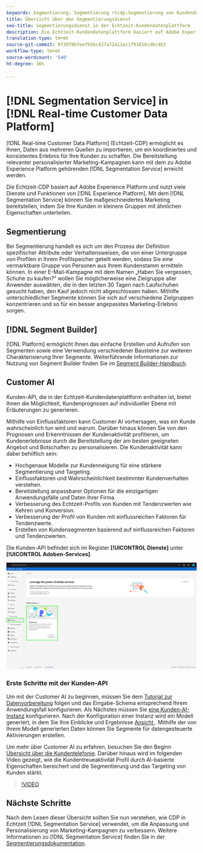 ```yaml
---
keywords: Segmentierung; Segmentierung rtcdp;Segmentierung von Kundendatenplattformen in Echtzeit
title: Übersicht über den Segmentierungsdienst
seo-title: Segmentierungsdienst in der Echtzeit-Kundendatenplattform
description: Die Echtzeit-Kundendatenplattform basiert auf Adobe Experience Platform und nutzt viele Dienste und Funktionen von Experience Platform. Mit dem Segmentierungsdienst können Sie für ein maßgeschneidertes Marketing sorgen, indem Sie Ihre Kunden in kleinere Gruppen mit ähnlichen Eigenschaften aufteilen.
translation-type: tm+mt
source-git-commit: 9f20f8bfeefb5bc427a72a11ac1f01816cdbc4b2
workflow-type: tm+mt
source-wordcount: '540'
ht-degree: 36%

---
```



# [!DNL Segmentation Service] in [!DNL Real-time Customer Data Platform]

[!DNL Real-time Customer Data Platform] (Echtzeit-CDP) ermöglicht es Ihnen, Daten aus mehreren Quellen zu importieren, um ein koordiniertes und konsistentes Erlebnis für Ihre Kunden zu schaffen. Die Bereitstellung relevanter personalisierter Marketing-Kampagnen kann mit dem zu Adobe Experience Platform gehörenden [!DNL Segmentation Service] erreicht werden.

Die Echtzeit-CDP basiert auf Adobe Experience Platform und nutzt viele Dienste und Funktionen von [!DNL Experience Platform]. Mit dem [!DNL Segmentation Service] können Sie maßgeschneidertes Marketing bereitstellen, indem Sie Ihre Kunden in kleinere Gruppen mit ähnlichen Eigenschaften unterteilen.

## Segmentierung

Bei Segmentierung handelt es sich um den Prozess der Definition spezifischer Attribute oder Verhaltensweisen, die von einer Untergruppe von Profilen in Ihrem Profilspeicher geteilt werden, sodass Sie eine vermarktbare Gruppe von Personen aus Ihrem Kundenstamm ermitteln können. In einer E-Mail-Kampagne mit dem Namen „Haben Sie vergessen, Schuhe zu kaufen?“ wollen Sie möglicherweise eine Zielgruppe aller Anwender auswählen, die in den letzten 30 Tagen nach Laufschuhen gesucht haben, den Kauf jedoch nicht abgeschlossen haben. Mithilfe unterschiedlicher Segmente können Sie sich auf verschiedene Zielgruppen konzentrieren und so für ein besser angepasstes Marketing-Erlebnis sorgen.

## [!DNL Segment Builder]

[!DNL Platform] ermöglicht Ihnen das einfache Erstellen und Aufrufen von Segmenten sowie eine Verwendung verschiedener Bausteine zur weiteren Charakterisierung Ihrer Segmente. Weiterführende Informationen zur Nutzung von Segment Builder finden Sie im [Segment Builder-Handbuch](./segment-builder-guide.md).

## Customer AI

Kunden-API, die in der Echtzeit-Kundendatenplattform enthalten ist, bietet Ihnen die Möglichkeit, Kundenprognosen auf individueller Ebene mit Erläuterungen zu generieren.

Mithilfe von Einflussfaktoren kann Customer AI vorhersagen, was ein Kunde wahrscheinlich tun wird und warum. Darüber hinaus können Sie von den Prognosen und Erkenntnissen der Kundenaktivität profitieren, um Kundenerlebnisse durch die Bereitstellung der am besten geeigneten Angebot und Botschaften zu personalisieren. Die Kundenaktivität kann dabei behilflich sein:

* Hochgenaue Modelle zur Kundenneigung für eine stärkere Segmentierung und Targeting.
* Einflussfaktoren und Wahrscheinlichkeit bestimmter Kundenverhalten verstehen.
* Bereitstellung anpassbarer Optionen für die einzigartigen Anwendungsfälle und Daten Ihrer Firma.
* Verbesserung des Echtzeit-Profils von Kunden mit Tendenzwerten wie Kehren und Konversion.
* Verbesserung der Profil von Kunden mit einflussreichen Faktoren für Tendenzwerte.
* Erstellen von Kundensegmenten basierend auf einflussreichen Faktoren und Tendenzwerten.

Die Kunden-API befindet sich im Register **[!UICONTROL Dienste]** unter **[!UICONTROL Adoben-Services]**.

![Standort der Kunden-AID](../assets/overview/rtcdp-customer-ai.png)

### Erste Schritte mit der Kunden-API

Um mit der Customer AI zu beginnen, müssen Sie dem [Tutorial zur Datenvorbereitung](../../intelligent-services/data-preparation.md) folgen und das Eingabe-Schema entsprechend Ihrem Anwendungsfall konfigurieren. Als Nächstes müssen Sie [eine Kunden-AI-Instanz](../../intelligent-services/customer-ai/user-guide/configure.md) konfigurieren. Nach der Konfiguration einer Instanz wird ein Modell generiert, in dem Sie Ihre Einblicke und Ergebnisse [Ansicht ](../../intelligent-services/customer-ai/user-guide/discover-insights.md). Mithilfe der von Ihrem Modell generierten Daten können Sie Segmente für datengesteuerte Aktivierungen erstellen.

Um mehr über Customer AI zu erfahren, besuchen Sie den Beginn [Übersicht über die Kundentelefonie](../../intelligent-services/customer-ai/overview.md). Darüber hinaus wird im folgenden Video gezeigt, wie die Kundentreueaktivität Profil durch AI-basierte Eigenschaften bereichert und die Segmentierung und das Targeting von Kunden stärkt.

>[!VIDEO](https://video.tv.adobe.com/v/40374/?quality=12&learn=on)


## Nächste Schritte

Nach dem Lesen dieser Übersicht sollten Sie nun verstehen, wie CDP in Echtzeit [!DNL Segmentation Service] verwendet, um die Anpassung und Personalisierung von Marketing-Kampagnen zu verbessern. Weitere Informationen zu [!DNL Segmentation Service] finden Sie in der [Segmentierungsdokumentation](../../segmentation/home.md).

